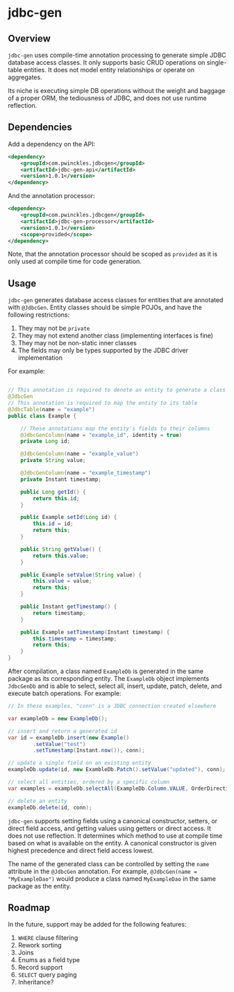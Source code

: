 # jdbc-gen

## Overview

`jdbc-gen` uses compile-time annotation processing to generate simple JDBC database access classes. It only supports
basic CRUD operations on single-table entities. It does not model entity relationships or operate on aggregates.

Its niche is executing simple DB operations without the weight and baggage of a proper ORM, the tediousness of
JDBC, and does not use runtime reflection.

## Dependencies

Add a dependency on the API:

```xml
<dependency>
    <groupId>com.pwinckles.jdbcgen</groupId>
    <artifactId>jdbc-gen-api</artifactId>
    <version>1.0.1</version>
</dependency>
```

And the annotation processor:

```xml
<dependency>
    <groupId>com.pwinckles.jdbcgen</groupId>
    <artifactId>jdbc-gen-processor</artifactId>
    <version>1.0.1</version>
    <scope>provided</scope>
</dependency>
```

Note, that the annotation processor should be scoped as `provided` as it is only used at compile time for code
generation.

## Usage

`jdbc-gen` generates database access classes for entities that are annotated with `@JdbcGen`. Entity classes should
be simple POJOs, and have the following restrictions:

1. They may not be `private`
2. They may not extend another class (implementing interfaces is fine)
3. They may not be non-static inner classes
4. The fields may only be types supported by the JDBC driver implementation

For example:

```java

// This annotation is required to denote an entity to generate a class for
@JdbcGen
// This annotation is required to map the entity to its table
@JdbcTable(name = "example")
public class Example {

    // These annotations map the entity's fields to their columns
    @JdbcGenColumn(name = "example_id", identity = true)
    private Long id;

    @JdbcGenColumn(name = "example_value")
    private String value;

    @JdbcGenColumn(name = "example_timestamp")
    private Instant timestamp;

    public Long getId() {
        return this.id;
    }

    public Example setId(Long id) {
        this.id = id;
        return this;
    }

    public String getValue() {
        return this.value;
    }

    public Example setValue(String value) {
        this.value = value;
        return this;
    }

    public Instant getTimestamp() {
        return timestamp;
    }

    public Example setTimestamp(Instant timestamp) {
        this.timestamp = timestamp;
        return this;
    }
}
```

After compilation, a class named `ExampleDb` is generated in the same package as its corresponding entity. The
`ExampleDb` object implements `JdbcGenDb` and is able to select, select all, insert, update, patch, delete, and execute
batch operations. For example:

```java
// In these examples, "conn" is a JDBC connection created elsewhere

var exampleDb = new ExampleDb();

// insert and return a generated id
var id = exampleDb.insert(new Example()
        .setValue("test")
        .setTimestamp(Instant.now()), conn);

// update a single field on an existing entity
exampleDb.update(id, new ExambleDb.Patch().setValue("updated"), conn);

// select all entities, ordered by a specific column
var examples = exampleDb.selectAll(ExampleDb.Column.VALUE, OrderDirection.ASCENDING, conn);

// delete an entity
exampleDb.delete(id, conn);
```

`jdbc-gen` supports setting fields using a canonical constructor, setters, or direct field access, and getting values
using getters or direct access. It does not use reflection. It determines which method to use at compile time based on
what is available on the entity. A canonical constructor is given highest precedence and direct field access lowest.

The name of the generated class can be controlled by setting the `name` attribute in the `@JdbcGen` annotation. For
example, `@JdbcGen(name = "MyExampleDao")` would produce a class named `MyExampleDao` in the same package as the entity.

## Roadmap

In the future, support may be added for the following features:

1. `WHERE` clause filtering
2. Rework sorting
3. Joins
4. Enums as a field type
5. Record support
6. `SELECT` query paging
7. Inheritance?
